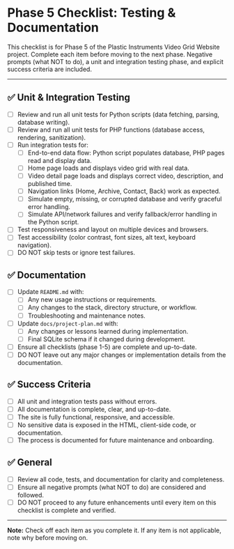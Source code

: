 # Phase 5 Checklist: Testing & Documentation

This checklist is for Phase 5 of the Plastic Instruments Video Grid Website project. Complete each item before moving to the next phase. Negative prompts (what NOT to do), a unit and integration testing phase, and explicit success criteria are included.

---

## ✅ Unit & Integration Testing
- [ ] Review and run all unit tests for Python scripts (data fetching, parsing, database writing).
- [ ] Review and run all unit tests for PHP functions (database access, rendering, sanitization).
- [ ] Run integration tests for:
    - [ ] End-to-end data flow: Python script populates database, PHP pages read and display data.
    - [ ] Home page loads and displays video grid with real data.
    - [ ] Video detail page loads and displays correct video, description, and published time.
    - [ ] Navigation links (Home, Archive, Contact, Back) work as expected.
    - [ ] Simulate empty, missing, or corrupted database and verify graceful error handling.
    - [ ] Simulate API/network failures and verify fallback/error handling in the Python script.
- [ ] Test responsiveness and layout on multiple devices and browsers.
- [ ] Test accessibility (color contrast, font sizes, alt text, keyboard navigation).
- [ ] DO NOT skip tests or ignore test failures.

## ✅ Documentation
- [ ] Update `README.md` with:
    - [ ] Any new usage instructions or requirements.
    - [ ] Any changes to the stack, directory structure, or workflow.
    - [ ] Troubleshooting and maintenance notes.
- [ ] Update `docs/project-plan.md` with:
    - [ ] Any changes or lessons learned during implementation.
    - [ ] Final SQLite schema if it changed during development.
- [ ] Ensure all checklists (phase 1-5) are complete and up-to-date.
- [ ] DO NOT leave out any major changes or implementation details from the documentation.

## ✅ Success Criteria
- [ ] All unit and integration tests pass without errors.
- [ ] All documentation is complete, clear, and up-to-date.
- [ ] The site is fully functional, responsive, and accessible.
- [ ] No sensitive data is exposed in the HTML, client-side code, or documentation.
- [ ] The process is documented for future maintenance and onboarding.

## ✅ General
- [ ] Review all code, tests, and documentation for clarity and completeness.
- [ ] Ensure all negative prompts (what NOT to do) are considered and followed.
- [ ] DO NOT proceed to any future enhancements until every item on this checklist is complete and verified.

---

**Note:** Check off each item as you complete it. If any item is not applicable, note why before moving on. 